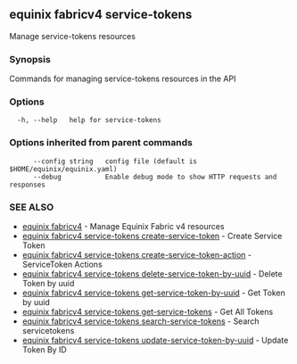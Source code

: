 ## equinix fabricv4 service-tokens

Manage service-tokens resources

### Synopsis

Commands for managing service-tokens resources in the API

### Options

```
  -h, --help   help for service-tokens
```

### Options inherited from parent commands

```
      --config string   config file (default is $HOME/equinix/equinix.yaml)
      --debug           Enable debug mode to show HTTP requests and responses
```

### SEE ALSO

* [equinix fabricv4](equinix_fabricv4.md)	 - Manage Equinix Fabric v4 resources
* [equinix fabricv4 service-tokens create-service-token](equinix_fabricv4_service-tokens_create-service-token.md)	 - Create Service Token
* [equinix fabricv4 service-tokens create-service-token-action](equinix_fabricv4_service-tokens_create-service-token-action.md)	 - ServiceToken Actions
* [equinix fabricv4 service-tokens delete-service-token-by-uuid](equinix_fabricv4_service-tokens_delete-service-token-by-uuid.md)	 - Delete Token by uuid
* [equinix fabricv4 service-tokens get-service-token-by-uuid](equinix_fabricv4_service-tokens_get-service-token-by-uuid.md)	 - Get Token by uuid
* [equinix fabricv4 service-tokens get-service-tokens](equinix_fabricv4_service-tokens_get-service-tokens.md)	 - Get All Tokens
* [equinix fabricv4 service-tokens search-service-tokens](equinix_fabricv4_service-tokens_search-service-tokens.md)	 - Search servicetokens
* [equinix fabricv4 service-tokens update-service-token-by-uuid](equinix_fabricv4_service-tokens_update-service-token-by-uuid.md)	 - Update Token By ID

